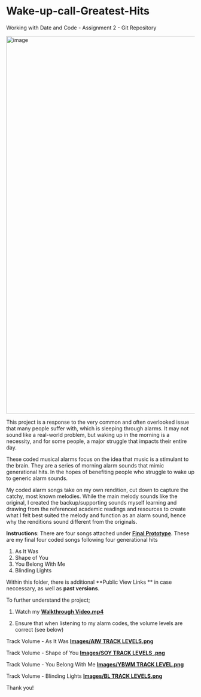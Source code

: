 # Wake-up-call-Greatest-Hits
Working with Date and Code - Assignment 2 - Git Repository

<img width="1796" height="1008" alt="image" src="https://github.com/user-attachments/assets/ea57ead6-3ad4-422f-856c-5cf0fe178b79" />

This project is a response to the very common and often overlooked issue that many people suffer with, which is sleeping through alarms. It may not sound like a real-world problem, but waking up in the morning is a necessity, and for some people, a major struggle that impacts their entire day. 

These coded musical alarms focus on the idea that music is a stimulant to the brain. They are a series of morning alarm sounds that mimic generational hits. In the hopes of benefiting people who struggle to wake up to generic alarm sounds. 

My coded alarm songs take on my own rendition, cut down to capture the catchy, most known melodies. While the main melody sounds like the original, I created the backup/supporting sounds myself learning and drawing from the referenced academic readings and resources to create what I felt best suited the melody and function as an alarm sound, hence why the renditions sound different from the originals. 

**Instructions**: 
There are four songs attached under **[Final Prototype](https://github.com/Keelyannfinn/Wake-up-call-Greatest-Hits/blob/1ccfee9b8d9019164a2b42c74f1f0f61c081470d/Tunepad%20songs/Tunepad%20Prototype%20Final)**. These are my final four coded songs following four generational hits
1. As It Was
2. Shape of You
3. You Belong With Me
4. Blinding Lights

Within this folder, there is additional **Public View Links ** in case neccessary, as well as **past versions**. 

To further understand the project; 

1. Watch my **[Walkthrough Video.mp4](https://github.com/Keelyannfinn/Wake-up-call-Greatest-Hits/blob/1ccfee9b8d9019164a2b42c74f1f0f61c081470d/Walkthrough%20Video.mp4)**

2. Ensure that when listening to my alarm codes, the volume levels are correct (see below)

Track Volume - As It Was 
**[Images/AIW TRACK LEVELS.png](https://github.com/Keelyannfinn/Wake-up-call-Greatest-Hits/blob/1c3420eef3a408a3c4e06d6e7f1c9e5aa1457b7c/Images/AIW%20TRACK%20LEVELS.png)**

Track Volume - Shape of You
**[Images/SOY TRACK LEVELS .png](https://github.com/Keelyannfinn/Wake-up-call-Greatest-Hits/blob/1c3420eef3a408a3c4e06d6e7f1c9e5aa1457b7c/Images/SOY%20TRACK%20LEVELS%20.png)**

Track Volume - You Belong With Me 
**[Images/YBWM TRACK LEVEL.png](https://github.com/Keelyannfinn/Wake-up-call-Greatest-Hits/blob/5e1050e56baa0923063d71c7aa1fc5edc4b41110/Images/YBWM%20TRACK%20LEVEL.png)**

Track Volume - Blinding Lights
**[Images/BL TRACK LEVELS.png](https://github.com/Keelyannfinn/Wake-up-call-Greatest-Hits/blob/1c3420eef3a408a3c4e06d6e7f1c9e5aa1457b7c/Images/BL%20TRACK%20LEVELS.png)**


Thank you!
